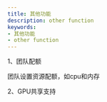 ```yaml
---
title: 其他功能
description: other function
keywords:
- 其他功能
- other function
---
```


1、团队配额

团队设置资源配额，如cpu和内存


2、GPU共享支持